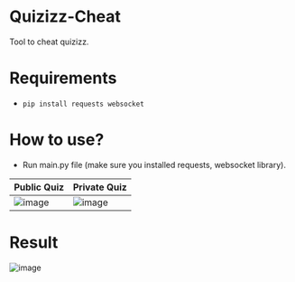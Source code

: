 # Quizizz-Cheat
Tool to cheat quizizz.

# Requirements
- `pip install requests websocket`
# How to use?
- Run main.py file (make sure you installed requests, websocket library).

Public Quiz | Private Quiz |
--- | --- |
![image](https://github.com/luanon404/Quizizz-Cheat/assets/71830807/a93360fd-108c-4943-8a84-aef799be9612) | ![image](https://github.com/luanon404/Quizizz-Cheat/assets/71830807/9f30ce0b-7321-4521-9884-341aaebc4334) |

# Result
![image](https://github.com/luanon404/Quizizz-Cheat/assets/71830807/67e20fe6-b540-4226-b005-d6950e296775)
